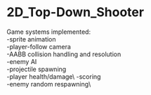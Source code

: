 # 2D_Top-Down_Shooter
Game systems implemented:\
-sprite animation\
-player-follow camera\
-AABB collision handling and resolution\
-enemy AI\
-projectile spawning\
-player health/damage\ 
-scoring\
-enemy random respawning\
